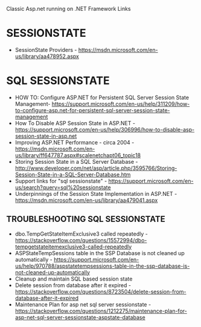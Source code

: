 Classic Asp.net running on .NET Framework Links

# SESSIONSTATE
* SessionState Providers - https://msdn.microsoft.com/en-us/library/aa478952.aspx

# SQL SESSIONSTATE
* HOW TO: Configure ASP.NET for Persistent SQL Server Session State Management- https://support.microsoft.com/en-us/help/311209/how-to-configure-asp.net-for-persistent-sql-server-session-state-management
* How To Disable ASP Session State in ASP.NET - https://support.microsoft.com/en-us/help/306996/how-to-disable-asp-session-state-in-asp.net
* Improving ASP.NET Performance - circa 2004 - https://msdn.microsoft.com/en-us/library/ff647787.aspx#scalenetchapt06_topic18
* Storing Session State in a SQL Server Database - http://www.developer.com/net/asp/article.php/3595766/Storing-Session-State-in-a-SQL-Server-Database.htm
* Support links for "sql sessionstate" - https://support.microsoft.com/en-us/search?query=sql%20sessionstate
* Underpinnings of the Session State Implementation in ASP.NET - https://msdn.microsoft.com/en-us/library/aa479041.aspx

## TROUBLESHOOTING SQL SESSIONSTATE
* dbo.TempGetStateItemExclusive3 called repeatedly - https://stackoverflow.com/questions/15572994/dbo-tempgetstateitemexclusive3-called-repeatedly
* ASPStateTempSessions table in the SSP Database is not cleaned up automatically - https://support.microsoft.com/en-us/help/970788/aspstatetempsessions-table-in-the-ssp-database-is-not-cleaned-up-automatically
* Cleanup and maintain SQL based session state
* Delete session from database after it expired - https://stackoverflow.com/questions/8723504/delete-session-from-database-after-it-expired
* Maintenance Plan for asp net sql server sessionstate - https://stackoverflow.com/questions/1212275/maintenance-plan-for-asp-net-sql-server-sessionstate-aspstate-database



